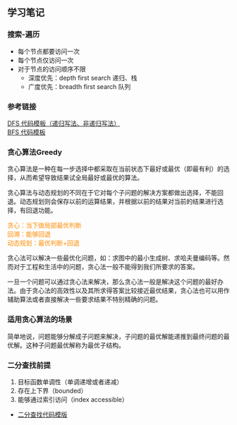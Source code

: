 ## 学习笔记

### 搜索-遍历

- 每个节点都要访问一次
- 每个节点仅访问一次
- 对于节点的访问顺序不限
  - 深度优先：depth first search 递归、栈
  - 广度优先：breadth first search 队列
  
### 参考链接
[DFS 代码模板（递归写法、非递归写法）](https://shimo.im/docs/ddgwCccJQKxkrcTq/read)  
[BFS 代码模板](https://shimo.im/docs/P8TqKHGKt3ytkYYd/read)

### 贪心算法Greedy
贪心算法是一种在每一步选择中都采取在当前状态下最好或最优（即最有利）的选择，从而希望导致结果试全局最好或最优的算法。

贪心算法与动态规划的不同在于它对每个子问题的解决方案都做出选择，不能回退。动态规划则会保存以前的运算结果，并根据以前的结果对当前的结果进行选择，有回退功能。

<font color=#FF8C00>贪心：当下做局部最优判断</font>  
<font color=#FF8C00>回溯：能够回退</font>  
<font color=#FF8C00>动态规划：最优判断+回退</font>

贪心法可以解决一些最优化问题，如：求图中的最小生成树、求哈夫曼编码等。然而对于工程和生活中的问题，贪心法一般不能得到我们所要求的答案。

一旦一个问题可以通过贪心法来解决，那么贪心法一般是解决这个问题的最好办法。由于贪心法的高效性以及其所求得答案比较接近最优结果，贪心法也可以用作辅助算法或者直接解决一些要求结果不特别精确的问题。

### 适用贪心算法的场景

简单地说，问题能够分解成子问题来解决，子问题的最优解能递推到最终问题的最优解。这种子问题最优解称为最优子结构。

### 二分查找前提
1. 目标函数单调性（单调递增或者递减）
2. 存在上下界（bounded）
3. 能够通过索引访问（index accessible）

* [二分查找代码模版](https://shimo.im/docs/hjQqRQkGgwd9g36J/read)


